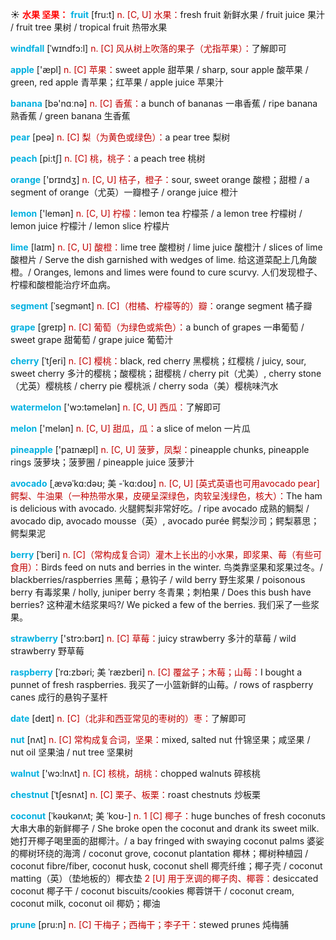 ☀ <font color="red">**水果 坚果：**</font>
<font color="sky blue">**fruit**</font> [fru:t] 
<font color="#c00000">n. [C, U] 水果：</font>fresh fruit 新鲜水果 / fruit juice 果汁 / fruit tree 果树 / tropical fruit 热带水果
           
<font color="sky blue">**windfall**</font> [ˈwɪndfɔ:l]
<font color="#c00000">n. [C] 风从树上吹落的果子（尤指苹果）：</font>了解即可

<font color="sky blue">**apple**</font> ['æpl] 
<font color="#c00000">n. [C] 苹果：</font>sweet apple 甜苹果 / sharp, sour apple 酸苹果 / green, red apple 青苹果；红苹果 / apple juice 苹果汁

<font color="sky blue">**banana**</font> [bə'nɑːnə] 
<font color="#c00000">n. [C] 香蕉：</font>a bunch of bananas 一串香蕉 / ripe banana 熟香蕉 / green banana 生香蕉

<font color="sky blue">**pear**</font> [peə] 
<font color="#c00000">n. [C] 梨（为黄色或绿色）：</font>a pear tree 梨树

<font color="sky blue">**peach**</font> [pi:tʃ] 
<font color="#c00000">n. [C] 桃，桃子：</font>a peach tree 桃树

<font color="sky blue">**orange**</font> ['ɒrɪndӡ] 
<font color="#c00000">n. [C, U] 桔子，橙子：</font>sour, sweet orange 酸橙；甜橙 / a segment of orange（尤英）一瓣橙子 / orange juice 橙汁

<font color="sky blue">**lemon**</font> ['lemən] 
<font color="#c00000">n. [C, U] 柠檬：</font>lemon tea 柠檬茶 / a lemon tree 柠檬树 / lemon juice 柠檬汁 / lemon slice 柠檬片
                      
<font color="sky blue">**lime**</font> [laɪm]
<font color="#c00000">n. [C, U] 酸橙：</font>lime tree 酸橙树 / lime juice 酸橙汁 / slices of lime 酸橙片 / Serve the dish garnished with wedges of lime. 给这道菜配上几角酸橙。/ Oranges, lemons and limes were found to cure scurvy. 人们发现橙子、柠檬和酸橙能治疗坏血病。

<font color="sky blue">**segment**</font> [ˈsegmənt]
<font color="#c00000">n. [C]（柑橘、柠檬等的）瓣：</font>orange segment 橘子瓣

<font color="sky blue">**grape**</font> [ɡreɪp] 
<font color="#c00000">n. [C] 葡萄（为绿色或紫色）：</font>a bunch of grapes 一串葡萄 / sweet grape 甜葡萄 / grape juice 葡萄汁
           
<font color="sky blue">**cherry**</font> [ˈtʃeri]
<font color="#c00000">n. [C] 樱桃：</font>black, red cherry 黑樱桃；红樱桃 / juicy, sour, sweet cherry 多汁的樱桃；酸樱桃；甜樱桃 / cherry pit（尤美）, cherry stone（尤英）樱桃核 / cherry pie 樱桃派 / cherry soda（美）樱桃味汽水

<font color="sky blue">**watermelon**</font> ['wɔ:təmelən] 
<font color="#c00000">n. [C, U] 西瓜：</font>了解即可

<font color="sky blue">**melon**</font> ['melən] 
<font color="#c00000">n. [C, U] 甜瓜，瓜：</font>a slice of melon 一片瓜

<font color="sky blue">**pineapple**</font> ['paɪnæpl] 
<font color="#c00000">n. [C, U] 菠萝，凤梨：</font>pineapple chunks, pineapple rings 菠萝块；菠萝圈 / pineapple juice 菠萝汁
           
<font color="sky blue">**avocado**</font> [ˌævəˈkɑ:dəʊ; 美 -ˈkɑ:doʊ]
<font color="#c00000">n. [C, U] [英式英语也可用avocado pear] 鳄梨、牛油果（一种热带水果，皮硬呈深绿色，肉软呈浅绿色，核大）：</font>The ham is delicious with avocado. 火腿鳄梨非常好吃。/ ripe avocado 成熟的鲷梨 / avocado dip, avocado mousse（英）, avocado purée 鳄梨沙司；鳄梨慕思；鳄梨果泥
           
<font color="sky blue">**berry**</font> [ˈberi]
<font color="#c00000">n. [C]（常构成复合词）灌木上长出的小水果，即浆果、莓（有些可食用）：</font>Birds feed on nuts and berries in the winter. 鸟类靠坚果和浆果过冬。/ blackberries/raspberries 黑莓；悬钩子 / wild berry 野生浆果 / poisonous berry 有毒浆果 / holly, juniper berry 冬青果；刺柏果 / Does this bush have berries? 这种灌木结浆果吗?/ We picked a few of the berries. 我们采了一些浆果。

<font color="sky blue">**strawberry**</font> ['strɔ:bərɪ] 
<font color="#c00000">n. [C] 草莓：</font>juicy strawberry 多汁的草莓 / wild strawberry 野草莓
           
<font color="sky blue">**raspberry**</font> [ˈrɑ:zbəri; 美 ˈræzberi]
<font color="#c00000">n. [C] 覆盆子；木莓；山莓：</font>I bought a punnet of fresh raspberries. 我买了一小篮新鲜的山莓。/ rows of raspberry canes 成行的悬钩子茎杆

<font color="sky blue">**date**</font> [deɪt] 
<font color="#c00000">n. [C]（北非和西亚常见的枣树的）枣：</font>了解即可 

<font color="sky blue">**nut**</font> [nʌt] 
<font color="#c00000">n. [C] 常构成复合词，坚果：</font>mixed, salted nut 什锦坚果；咸坚果 / nut oil 坚果油 / nut tree 坚果树

<font color="sky blue">**walnut**</font> ['wɔ:lnʌt] 
<font color="#c00000">n. [C] 核桃，胡桃：</font>chopped walnuts 碎核桃
           
<font color="sky blue">**chestnut**</font> [ˈtʃesnʌt]
<font color="#c00000">n. [C] 栗子、板栗：</font>roast chestnuts 炒板栗
           
<font color="sky blue">**coconut**</font> [ˈkəʊkənʌt; 美 ˈkoʊ-]
<font color="#c00000">n. 1 [C] 椰子：</font>huge bunches of fresh coconuts 大串大串的新鲜椰子 / She broke open the coconut and drank its sweet milk. 她打开椰子喝里面的甜椰汁。/ a bay fringed with swaying coconut palms 婆娑的椰树环绕的海湾 / coconut grove, coconut plantation 椰林；椰树种植园 / coconut fibre/fiber, coconut husk, coconut shell 椰壳纤维；椰子壳 / coconut matting（英）（垫地板的）椰衣垫 <font color="#c00000">2 [U] 用于烹调的椰子肉、椰蓉：</font>desiccated coconut 椰子干 / coconut biscuits/cookies 椰蓉饼干 / coconut cream, coconut milk, coconut oil 椰奶；椰油
           
<font color="sky blue">**prune**</font> [pru:n]
<font color="#c00000">n. [C] 干梅子；西梅干；李子干：</font>stewed prunes 炖梅脯
